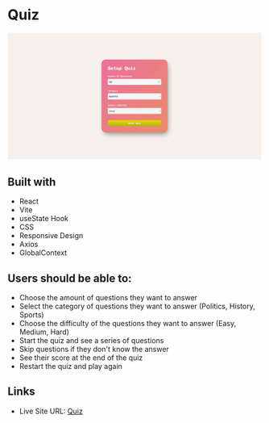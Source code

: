 # Quiz

![](./screenshot.jpg)

## Built with

- React
- Vite
- useState Hook
- CSS
- Responsive Design
- Axios
- GlobalContext

## Users should be able to:

- Choose the amount of questions they want to answer
- Select the category of questions they want to answer (Politics, History, Sports)
- Choose the difficulty of the questions they want to answer (Easy, Medium, Hard)
- Start the quiz and see a series of questions
- Skip questions if they don't know the answer
- See their score at the end of the quiz
- Restart the quiz and play again

## Links

- Live Site URL: [Quiz](https://quiz-ekizashvilit.netlify.app/)
